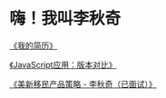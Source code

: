 # 嗨！我叫李秋奇

[《我的简历》](https://qiuqi.li/Resume)


[《JavaScript应用：版本对比》](https://qiuqi.li/versionCompare/)

[《美新移民产品策略 - 李秋奇（已面试）》](https://qiuqi.li/mxvisa/)